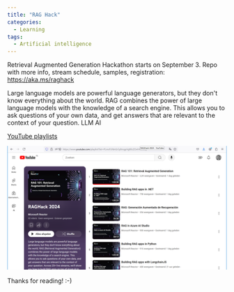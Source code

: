 ```yaml
---
title: "RAG Hack"
categories:
  - Learning
tags:
  - Artificial intelligence
---
```


Retrieval Augmented Generation Hackathon starts on September 3. Repo with more info, stream schedule, samples, registration: https://aka.ms/raghack 

Large language models are powerful language generators, but they don't know everything about the world. RAG combines the power of large language models with the knowledge of a search engine. This allows you to ask questions of your own data, and get answers that are relevant to the context of your question. LLM AI

[YouTube playlists](https://www.youtube.com/playlist?list=PLmsFUfdnGr3y8rogpVg80cZOxhYeuoS2j)

![img](../assets/images/2024-09-06-rag-hack.png)

Thanks for reading! :-)

